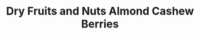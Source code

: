 ---
title: "Dry Fruits and Nuts Almond Cashew Berries"
url: /gurgaon/dry-fruits-and-nuts-almond-cashew-berries/
shop: Großhandel
---